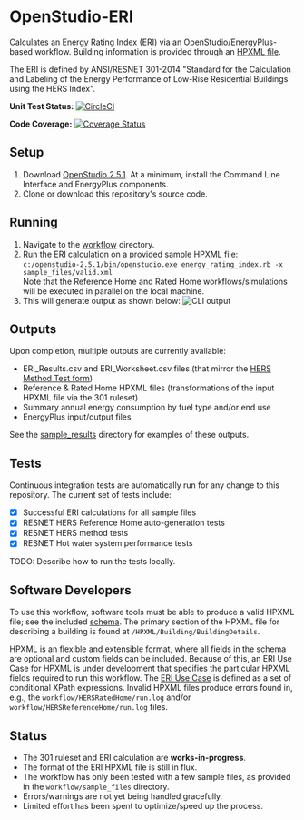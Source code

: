 OpenStudio-ERI
===============

Calculates an Energy Rating Index (ERI) via an OpenStudio/EnergyPlus-based workflow. Building information is provided through an [HPXML file](https://hpxml.nrel.gov/).

The ERI is defined by ANSI/RESNET 301-2014 "Standard for the Calculation and Labeling of the Energy Performance of Low-Rise Residential Buildings using the HERS Index".

**Unit Test Status:** [![CircleCI](https://circleci.com/gh/NREL/OpenStudio-ERI.svg?style=svg)](https://circleci.com/gh/NREL/OpenStudio-ERI)

**Code Coverage:** [![Coverage Status](https://coveralls.io/repos/github/NREL/OpenStudio-ERI/badge.svg?branch=master)](https://coveralls.io/github/NREL/OpenStudio-ERI?branch=master)

## Setup

1. Download [OpenStudio 2.5.1](https://github.com/NREL/OpenStudio/releases/tag/v2.5.1). At a minimum, install the Command Line Interface and EnergyPlus components.
2. Clone or download this repository's source code. 

## Running

1. Navigate to the [workflow](https://github.com/NREL/OpenStudio-ERI/tree/master/workflow) directory.
2. Run the ERI calculation on a provided sample HPXML file:  
```c:/openstudio-2.5.1/bin/openstudio.exe energy_rating_index.rb -x sample_files/valid.xml```  
Note that the Reference Home and Rated Home workflows/simulations will be executed in parallel on the local machine.
3. This will generate output as shown below:
![CLI output](https://user-images.githubusercontent.com/5861765/39766722-27564de2-52a2-11e8-9b14-e49a03514d0f.png)

## Outputs

Upon completion, multiple outputs are currently available:
* ERI_Results.csv and ERI_Worksheet.csv files (that mirror the [HERS Method Test form](http://www.resnet.us/programs/2014_HERS-Method_Results-Form.xlsx))
* Reference & Rated Home HPXML files (transformations of the input HPXML file via the 301 ruleset)
* Summary annual energy consumption by fuel type and/or end use
* EnergyPlus input/output files

See the [sample_results](https://github.com/NREL/OpenStudio-ERI/tree/master/workflow/sample_results) directory for examples of these outputs.

## Tests

Continuous integration tests are automatically run for any change to this repository. The current set of tests include:
- [x] Successful ERI calculations for all sample files
- [x] RESNET HERS Reference Home auto-generation tests
- [x] RESNET HERS method tests
- [x] RESNET Hot water system performance tests

TODO: Describe how to run the tests locally.

## Software Developers

To use this workflow, software tools must be able to produce a valid HPXML file; see the included [schema](https://github.com/NREL/OpenStudio-ERI/tree/master/hpxml_schemas). The primary section of the HPXML file for describing a building is found at `/HPXML/Building/BuildingDetails`.

HPXML is an flexible and extensible format, where all fields in the schema are optional and custom fields can be included. Because of this, an ERI Use Case for HPXML is under development that specifies the particular HPXML fields required to run this workflow. The [ERI Use Case](https://github.com/NREL/OpenStudio-ERI/blob/master/measures/301EnergyRatingIndexRuleset/resources/301validator.rb) is defined as a set of conditional XPath expressions. Invalid HPXML files produce errors found in, e.g., the `workflow/HERSRatedHome/run.log` and/or `workflow/HERSReferenceHome/run.log` files.

## Status

*	The 301 ruleset and ERI calculation are **works-in-progress**. 
* The format of the ERI HPXML file is still in flux.
*	The workflow has only been tested with a few sample files, as provided in the `workflow/sample_files` directory.
*	Errors/warnings are not yet being handled gracefully.
*	Limited effort has been spent to optimize/speed up the process. 
